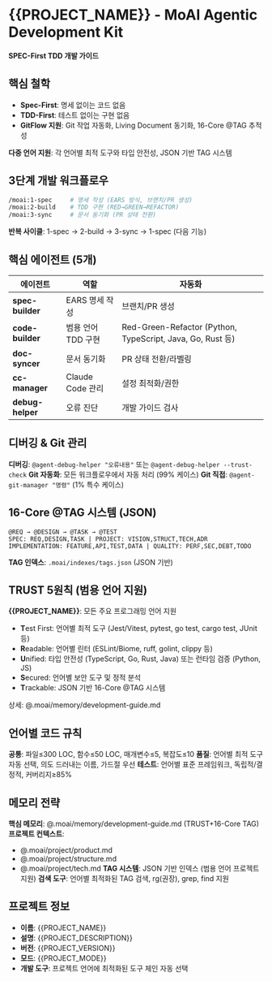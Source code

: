 # {{PROJECT_NAME}} - MoAI Agentic Development Kit

**SPEC-First TDD 개발 가이드**

## 핵심 철학

- **Spec-First**: 명세 없이는 코드 없음
- **TDD-First**: 테스트 없이는 구현 없음
- **GitFlow 지원**: Git 작업 자동화, Living Document 동기화, 16-Core @TAG 추적성

**다중 언어 지원**: 각 언어별 최적 도구와 타입 안전성, JSON 기반 TAG 시스템

## 3단계 개발 워크플로우

```bash
/moai:1-spec     # 명세 작성 (EARS 방식, 브랜치/PR 생성)
/moai:2-build    # TDD 구현 (RED→GREEN→REFACTOR)
/moai:3-sync     # 문서 동기화 (PR 상태 전환)
```

**반복 사이클**: 1-spec → 2-build → 3-sync → 1-spec (다음 기능)

## 핵심 에이전트 (5개)

| 에이전트 | 역할 | 자동화 |
|---------|------|--------|
| **spec-builder** | EARS 명세 작성 | 브랜치/PR 생성 |
| **code-builder** | 범용 언어 TDD 구현 | Red-Green-Refactor (Python, TypeScript, Java, Go, Rust 등) |
| **doc-syncer** | 문서 동기화 | PR 상태 전환/라벨링 |
| **cc-manager** | Claude Code 관리 | 설정 최적화/권한 |
| **debug-helper** | 오류 진단 | 개발 가이드 검사 |

## 디버깅 & Git 관리

**디버깅**: `@agent-debug-helper "오류내용"` 또는 `@agent-debug-helper --trust-check`
**Git 자동화**: 모든 워크플로우에서 자동 처리 (99% 케이스)
**Git 직접**: `@agent-git-manager "명령"` (1% 특수 케이스)

## 16-Core @TAG 시스템 (JSON)

```
@REQ → @DESIGN → @TASK → @TEST
SPEC: REQ,DESIGN,TASK | PROJECT: VISION,STRUCT,TECH,ADR
IMPLEMENTATION: FEATURE,API,TEST,DATA | QUALITY: PERF,SEC,DEBT,TODO
```

**TAG 인덱스**: `.moai/indexes/tags.json` (JSON 기반)

## TRUST 5원칙 (범용 언어 지원)

**{{PROJECT_NAME}}**: 모든 주요 프로그래밍 언어 지원
- **T**est First: 언어별 최적 도구 (Jest/Vitest, pytest, go test, cargo test, JUnit 등)
- **R**eadable: 언어별 린터 (ESLint/Biome, ruff, golint, clippy 등)
- **U**nified: 타입 안전성 (TypeScript, Go, Rust, Java) 또는 런타임 검증 (Python, JS)
- **S**ecured: 언어별 보안 도구 및 정적 분석
- **T**rackable: JSON 기반 16-Core @TAG 시스템

상세: @.moai/memory/development-guide.md

## 언어별 코드 규칙

**공통**: 파일≤300 LOC, 함수≤50 LOC, 매개변수≤5, 복잡도≤10
**품질**: 언어별 최적 도구 자동 선택, 의도 드러내는 이름, 가드절 우선
**테스트**: 언어별 표준 프레임워크, 독립적/결정적, 커버리지≥85%

## 메모리 전략

**핵심 메모리**: @.moai/memory/development-guide.md (TRUST+16-Core TAG)
**프로젝트 컨텍스트**:
- @.moai/project/product.md
- @.moai/project/structure.md
- @.moai/project/tech.md
**TAG 시스템**: JSON 기반 인덱스 (범용 언어 프로젝트 지원)
**검색 도구**: 언어별 최적화된 TAG 검색, rg(권장), grep, find 지원

## 프로젝트 정보

- **이름**: {{PROJECT_NAME}}
- **설명**: {{PROJECT_DESCRIPTION}}
- **버전**: {{PROJECT_VERSION}}
- **모드**: {{PROJECT_MODE}}
- **개발 도구**: 프로젝트 언어에 최적화된 도구 체인 자동 선택